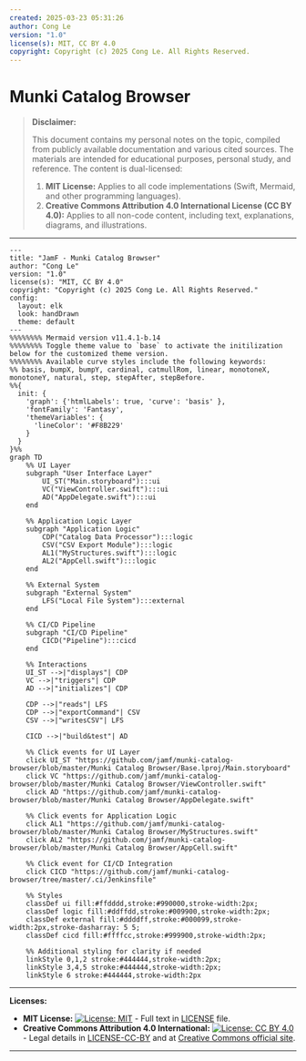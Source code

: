 ```yaml
---
created: 2025-03-23 05:31:26
author: Cong Le
version: "1.0"
license(s): MIT, CC BY 4.0
copyright: Copyright (c) 2025 Cong Le. All Rights Reserved.
---
```




# Munki Catalog Browser
> **Disclaimer:**
>
> This document contains my personal notes on the topic,
> compiled from publicly available documentation and various cited sources.
> The materials are intended for educational purposes, personal study, and reference.
> The content is dual-licensed:
> 1. **MIT License:** Applies to all code implementations (Swift, Mermaid, and other programming languages).
> 2. **Creative Commons Attribution 4.0 International License (CC BY 4.0):** Applies to all non-code content, including text, explanations, diagrams, and illustrations.
---



```mermaid
---
title: "JamF - Munki Catalog Browser"
author: "Cong Le"
version: "1.0"
license(s): "MIT, CC BY 4.0"
copyright: "Copyright (c) 2025 Cong Le. All Rights Reserved."
config:
  layout: elk
  look: handDrawn
  theme: default
---
%%%%%%%% Mermaid version v11.4.1-b.14
%%%%%%%% Toggle theme value to `base` to activate the initilization below for the customized theme version.
%%%%%%%% Available curve styles include the following keywords:
%% basis, bumpX, bumpY, cardinal, catmullRom, linear, monotoneX, monotoneY, natural, step, stepAfter, stepBefore.
%%{
  init: {
    'graph': {'htmlLabels': true, 'curve': 'basis' },
    'fontFamily': 'Fantasy',
    'themeVariables': {
      'lineColor': '#F8B229'
    }
  }
}%%
graph TD
    %% UI Layer
    subgraph "User Interface Layer"
        UI_ST("Main.storyboard"):::ui
        VC("ViewController.swift"):::ui
        AD("AppDelegate.swift"):::ui
    end

    %% Application Logic Layer
    subgraph "Application Logic"
        CDP("Catalog Data Processor"):::logic
        CSV("CSV Export Module"):::logic
        AL1("MyStructures.swift"):::logic
        AL2("AppCell.swift"):::logic
    end

    %% External System
    subgraph "External System"
        LFS("Local File System"):::external
    end

    %% CI/CD Pipeline
    subgraph "CI/CD Pipeline"
        CICD("Pipeline"):::cicd
    end

    %% Interactions
    UI_ST -->|"displays"| CDP
    VC -->|"triggers"| CDP
    AD -->|"initializes"| CDP

    CDP -->|"reads"| LFS
    CDP -->|"exportCommand"| CSV
    CSV -->|"writesCSV"| LFS

    CICD -->|"build&test"| AD

    %% Click events for UI Layer
    click UI_ST "https://github.com/jamf/munki-catalog-browser/blob/master/Munki Catalog Browser/Base.lproj/Main.storyboard"
    click VC "https://github.com/jamf/munki-catalog-browser/blob/master/Munki Catalog Browser/ViewController.swift"
    click AD "https://github.com/jamf/munki-catalog-browser/blob/master/Munki Catalog Browser/AppDelegate.swift"

    %% Click events for Application Logic
    click AL1 "https://github.com/jamf/munki-catalog-browser/blob/master/Munki Catalog Browser/MyStructures.swift"
    click AL2 "https://github.com/jamf/munki-catalog-browser/blob/master/Munki Catalog Browser/AppCell.swift"

    %% Click event for CI/CD Integration
    click CICD "https://github.com/jamf/munki-catalog-browser/tree/master/.ci/Jenkinsfile"

    %% Styles
    classDef ui fill:#ffdddd,stroke:#990000,stroke-width:2px;
    classDef logic fill:#ddffdd,stroke:#009900,stroke-width:2px;
    classDef external fill:#ddddff,stroke:#000099,stroke-width:2px,stroke-dasharray: 5 5;
    classDef cicd fill:#ffffcc,stroke:#999900,stroke-width:2px;
    
    %% Additional styling for clarity if needed
    linkStyle 0,1,2 stroke:#444444,stroke-width:2px;
    linkStyle 3,4,5 stroke:#444444,stroke-width:2px;
    linkStyle 6 stroke:#444444,stroke-width:2px

```



---
**Licenses:**

- **MIT License:**  [![License: MIT](https://img.shields.io/badge/License-MIT-yellow.svg)](LICENSE) - Full text in [LICENSE](LICENSE) file.
- **Creative Commons Attribution 4.0 International:** [![License: CC BY 4.0](https://licensebuttons.net/l/by/4.0/88x31.png)](LICENSE-CC-BY) - Legal details in [LICENSE-CC-BY](LICENSE-CC-BY) and at [Creative Commons official site](http://creativecommons.org/licenses/by/4.0/).

---